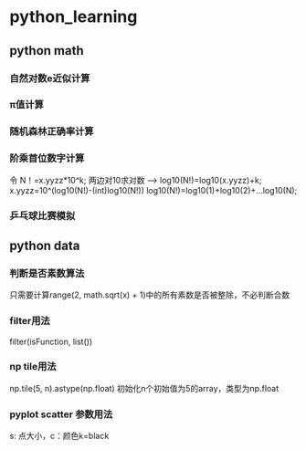 # python_learning
## python math
### 自然对数e近似计算
### π值计算
### 随机森林正确率计算
### 阶乘首位数字计算
令 N！=x.yyzz*10^k;
两边对10求对数 —> log10(N!)=log10(x.yyzz)+k;
x.yyzz=10^(log10(N!)-(int)log10(N!))
log10(N!)=log10(1)+log10(2)+...log10(N);
### 乒乓球比赛模拟

## python data
### 判断是否素数算法
只需要计算range(2, math.sqrt(x) + 1)中的所有素数是否被整除，不必判断合数
### filter用法
filter(isFunction, list())
### np tile用法
np.tile(5, n).astype(np.float)  初始化n个初始值为5的array，类型为np.float
### pyplot scatter 参数用法
s: 点大小，c：颜色k=black
